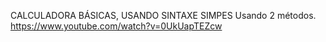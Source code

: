 CALCULADORA BÁSICAS, USANDO SINTAXE SIMPES
Usando 2 métodos.
https://www.youtube.com/watch?v=0UkUapTEZcw
